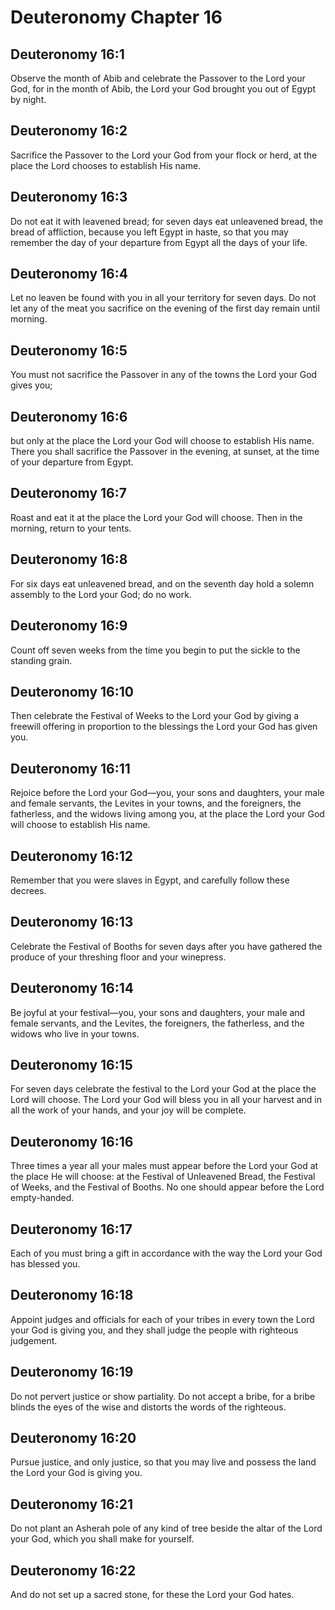 # Deuteronomy Chapter 16

## Deuteronomy 16:1
Observe the month of Abib and celebrate the Passover to the Lord your God, for in the month of Abib, the Lord your God brought you out of Egypt by night.

## Deuteronomy 16:2
Sacrifice the Passover to the Lord your God from your flock or herd, at the place the Lord chooses to establish His name.

## Deuteronomy 16:3
Do not eat it with leavened bread; for seven days eat unleavened bread, the bread of affliction, because you left Egypt in haste, so that you may remember the day of your departure from Egypt all the days of your life.

## Deuteronomy 16:4
Let no leaven be found with you in all your territory for seven days. Do not let any of the meat you sacrifice on the evening of the first day remain until morning.

## Deuteronomy 16:5
You must not sacrifice the Passover in any of the towns the Lord your God gives you;

## Deuteronomy 16:6
but only at the place the Lord your God will choose to establish His name. There you shall sacrifice the Passover in the evening, at sunset, at the time of your departure from Egypt.

## Deuteronomy 16:7
Roast and eat it at the place the Lord your God will choose. Then in the morning, return to your tents.

## Deuteronomy 16:8
For six days eat unleavened bread, and on the seventh day hold a solemn assembly to the Lord your God; do no work.

## Deuteronomy 16:9
Count off seven weeks from the time you begin to put the sickle to the standing grain.

## Deuteronomy 16:10
Then celebrate the Festival of Weeks to the Lord your God by giving a freewill offering in proportion to the blessings the Lord your God has given you.

## Deuteronomy 16:11
Rejoice before the Lord your God—you, your sons and daughters, your male and female servants, the Levites in your towns, and the foreigners, the fatherless, and the widows living among you, at the place the Lord your God will choose to establish His name.

## Deuteronomy 16:12
Remember that you were slaves in Egypt, and carefully follow these decrees.

## Deuteronomy 16:13
Celebrate the Festival of Booths for seven days after you have gathered the produce of your threshing floor and your winepress.

## Deuteronomy 16:14
Be joyful at your festival—you, your sons and daughters, your male and female servants, and the Levites, the foreigners, the fatherless, and the widows who live in your towns.

## Deuteronomy 16:15
For seven days celebrate the festival to the Lord your God at the place the Lord will choose. The Lord your God will bless you in all your harvest and in all the work of your hands, and your joy will be complete.

## Deuteronomy 16:16
Three times a year all your males must appear before the Lord your God at the place He will choose: at the Festival of Unleavened Bread, the Festival of Weeks, and the Festival of Booths. No one should appear before the Lord empty-handed.

## Deuteronomy 16:17
Each of you must bring a gift in accordance with the way the Lord your God has blessed you.

## Deuteronomy 16:18
Appoint judges and officials for each of your tribes in every town the Lord your God is giving you, and they shall judge the people with righteous judgement.

## Deuteronomy 16:19
Do not pervert justice or show partiality. Do not accept a bribe, for a bribe blinds the eyes of the wise and distorts the words of the righteous.

## Deuteronomy 16:20
Pursue justice, and only justice, so that you may live and possess the land the Lord your God is giving you.

## Deuteronomy 16:21
Do not plant an Asherah pole of any kind of tree beside the altar of the Lord your God, which you shall make for yourself.

## Deuteronomy 16:22
And do not set up a sacred stone, for these the Lord your God hates.
